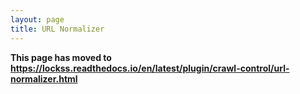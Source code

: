 ```yaml
---
layout: page
title: URL Normalizer
---
```


**This page has moved to <https://lockss.readthedocs.io/en/latest/plugin/crawl-control/url-normalizer.html>**
